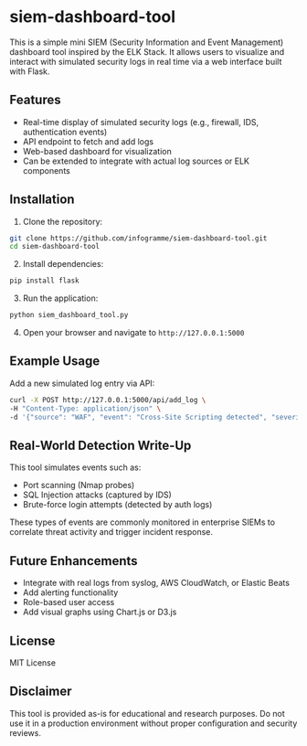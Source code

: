 # siem-dashboard-tool
This is a simple mini SIEM (Security Information and Event Management) dashboard tool inspired by the ELK Stack. It allows users to visualize and interact with simulated security logs in real time via a web interface built with Flask.
## Features
- Real-time display of simulated security logs (e.g., firewall, IDS, authentication events)
- API endpoint to fetch and add logs
- Web-based dashboard for visualization
- Can be extended to integrate with actual log sources or ELK components

## Installation
1. Clone the repository:
```bash
git clone https://github.com/infogramme/siem-dashboard-tool.git
cd siem-dashboard-tool
```

2. Install dependencies:
```bash
pip install flask
```

3. Run the application:
```bash
python siem_dashboard_tool.py
```

4. Open your browser and navigate to `http://127.0.0.1:5000`

## Example Usage
Add a new simulated log entry via API:
```bash
curl -X POST http://127.0.0.1:5000/api/add_log \
-H "Content-Type: application/json" \
-d '{"source": "WAF", "event": "Cross-Site Scripting detected", "severity": "High"}'
```

## Real-World Detection Write-Up
This tool simulates events such as:
- Port scanning (Nmap probes)
- SQL Injection attacks (captured by IDS)
- Brute-force login attempts (detected by auth logs)

These types of events are commonly monitored in enterprise SIEMs to correlate threat activity and trigger incident response.

## Future Enhancements
- Integrate with real logs from syslog, AWS CloudWatch, or Elastic Beats
- Add alerting functionality
- Role-based user access
- Add visual graphs using Chart.js or D3.js

## License
MIT License

## Disclaimer
This tool is provided as-is for educational and research purposes. Do not use it in a production environment without proper configuration and security reviews.
